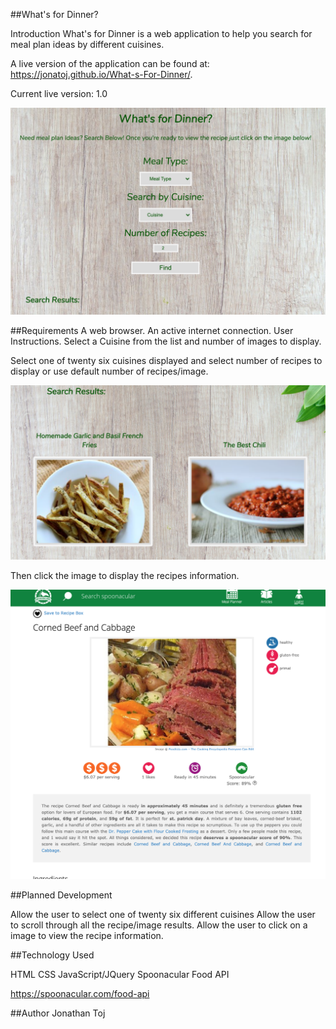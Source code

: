 ##What's for Dinner?

Introduction
What's for Dinner is a web application to help you search for meal plan ideas by different cuisines.

A live version of the application can be found at: https://jonatoj.github.io/What-s-For-Dinner/.

Current live version: 1.0

![Screenshot](main.png)


##Requirements
A web browser.
An active internet connection.
User Instructions.
Select a Cuisine from the list and number of images to display.


Select one of twenty six cuisines displayed and select number of recipes to display
or use default number of recipes/image.


![Screenshot](results.png)


Then click the image to display the recipes information.


![Screenshot](recipe.png)


##Planned Development

Allow the user to select one of twenty six different cuisines
Allow the user to scroll through all the recipe/image results.
Allow the user to click on a image to view the recipe information.

##Technology Used

HTML
CSS
JavaScript/JQuery
Spoonacular Food API

https://spoonacular.com/food-api

##Author
Jonathan Toj
